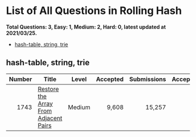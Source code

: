 # List of All Questions in Rolling Hash

**Total Questions: 3, Easy: 1, Medium: 2, Hard: 0, latest updated at 2021/03/25.**

- [hash-table, string, trie](#hash-table-string-trie)

## hash-table, string, trie

|Number|                                                   Title                                                    |Level |Accepted|Submissions|Acceptance|
|-----:|------------------------------------------------------------------------------------------------------------|:----:|-------:|----------:|---------:|
|  1743|[Restore the Array From Adjacent Pairs](https://leetcode.com/problems/restore-the-array-from-adjacent-pairs)|Medium|   9,608|     15,257|       63%|


